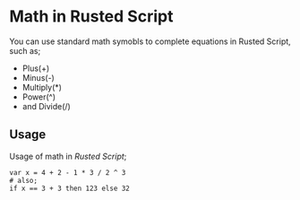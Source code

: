 # Math in Rusted Script
You can use standard math symobls to complete equations in Rusted Script, such as;
- Plus(+)
- Minus(-)
- Multiply(*)
- Power(^)
- and Divide(/)


## Usage
Usage of math in *Rusted Script*; 
```
var x = 4 + 2 - 1 * 3 / 2 ^ 3
# also;
if x == 3 + 3 then 123 else 32
```
